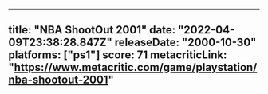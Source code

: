 
---
title: "NBA ShootOut 2001"
date: "2022-04-09T23:38:28.847Z"
releaseDate: "2000-10-30"
platforms: ["ps1"]
score: 71
metacriticLink: "https://www.metacritic.com/game/playstation/nba-shootout-2001"
---
